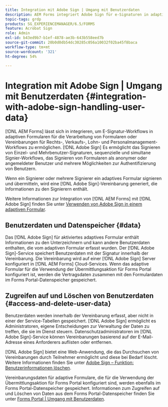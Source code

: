 ```yaml
---
title: Integration mit Adobe Sign | Umgang mit Benutzerdaten
description: AEM Forms integriert Adobe Sign für e-Signaturen in adaptive Formulare. Es unterstützt mehrere Signaturoptionen für verschiedene Workflows.
topic-tags: grdp
products: SG_EXPERIENCEMANAGER/6.5/FORMS
feature: Acrobat Sign
role: Admin
exl-id: b43ed9b7-b1ef-4878-ae3b-643b558eed7b
source-git-commit: 20b0d0db54dc30285c056a10032f02ba45f8baca
workflow-type: tm+mt
source-wordcount: '321'
ht-degree: 54%

---
```


# Integration mit Adobe Sign | Umgang mit Benutzerdaten {#integration-with-adobe-sign-handling-user-data}

[!DNL AEM Forms] lässt sich in integrieren, um E-Signatur-Workflows in adaptiven Formularen für die Verarbeitung von Formularen oder Vereinbarungen für Rechts-, Verkaufs-, Lohn- und Personalmanagement-Workflows zu ermöglichen. [!DNL  Adobe Sign] Es ermöglicht das Signieren von Einzel- und Mehrbenutzer-Signaturen, sequenzielle und simultane Signier-Workflows, das Signieren von Formularen als anonymer oder angemeldeter Benutzer und mehrere Möglichkeiten zur Authentifizierung von Benutzern.

Wenn ein Signierer oder mehrere Signierer ein adaptives Formular signieren und übermitteln, wird eine [!DNL Adobe Sign]-Vereinbarung generiert, die Informationen zu den Signierern enthält.

Weitere Informationen zur Integration von [!DNL AEM Forms] mit [!DNL Adobe Sign] finden Sie unter [Verwenden von Adobe Sign in einem adaptiven Formular](/help/forms/using/working-with-adobe-sign.md).

## Benutzerdaten und Datenspeicher {#data}

Das [!DNL Adobe Sign] für aktiviertes adaptives Formular enthält Informationen zu den Unterzeichnern und kann andere Benutzerdaten enthalten, die vom adaptiven Formular erfasst wurden. Der [!DNL Adobe Sign]-Service speichert Benutzerdaten mit der Signatur innerhalb der Vereinbarung. Die Vereinbarung wird auf einer [!DNL Adobe Sign] Server konfiguriert in [!DNL AEM Forms] Cloud-Services. Wenn das adaptive Formular für die Verwendung der Übermittlungsaktion für Forms Portal konfiguriert ist, werden die Vertragsdaten zusammen mit den Formulardaten im Forms Portal-Datenspeicher gespeichert.

## Zugreifen auf und Löschen von Benutzerdaten {#access-and-delete-user-data}

Benutzerdaten werden innerhalb der Vereinbarung erfasst, aber nicht in einer der Service-Tabellen gespeichert. [!DNL Adobe Sign] ermöglicht es Administratoren, eigene Entscheidungen zur Verwaltung der Daten zu treffen, die sie im Dienst steuern. Datenschutzadministratoren im [!DNL Adobe Sign]-Service können Vereinbarungen basierend auf der E-Mail-Adresse eines Anforderers auflisten oder entfernen.

[!DNL Adobe Sign] bietet eine Web-Anwendung, die das Durchsuchen von Vereinbarungen durch Teilnehmer ermöglicht und diese bei Bedarf löscht. Weitere Informationen finden Sie unter [Adobe Sign – Funktion: Benutzerinformationen löschen](https://helpx.adobe.com/de/sign/help/adobesign_gdpr_user_deletion.html).

Vereinbarungsdaten für adaptive Formulare, die für die Verwendung der Übermittlungsaktion für Forms Portal konfiguriert sind, werden ebenfalls im Forms Portal-Datenspeicher gespeichert. Informationen zum Zugreifen auf und Löschen von Daten aus dem Forms Portal-Datenspeicher finden Sie unter [Forms Portal | Umgang mit Benutzerdaten](/help/forms/using/forms-portal-handling-user-data.md).
